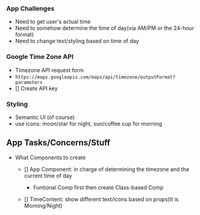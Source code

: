 ### App Challenges
- Need to get user's actual time
- Need to somehow determine the time of day(via AM/PM or the 24-hour format)
- Need to change text/styling based on time of day

### Google Time Zone API
- Timezone API request form
- `https://maps.googleapis.com/maps/api/timezone/outputFormat?parameters`
- [] Create API key

### Styling
- Semantic UI (of course)
- use icons: moon/star for night, sun/coffee cup for morning

## App Tasks/Concerns/Stuff
- What Components to create
  - [] App Component: in charge of determining the timezone and the current time of day
    - Funtional Comp first then create Class-based Comp

  - [] TimeContent: show different text/icons based on props(It is Morning/Night)
